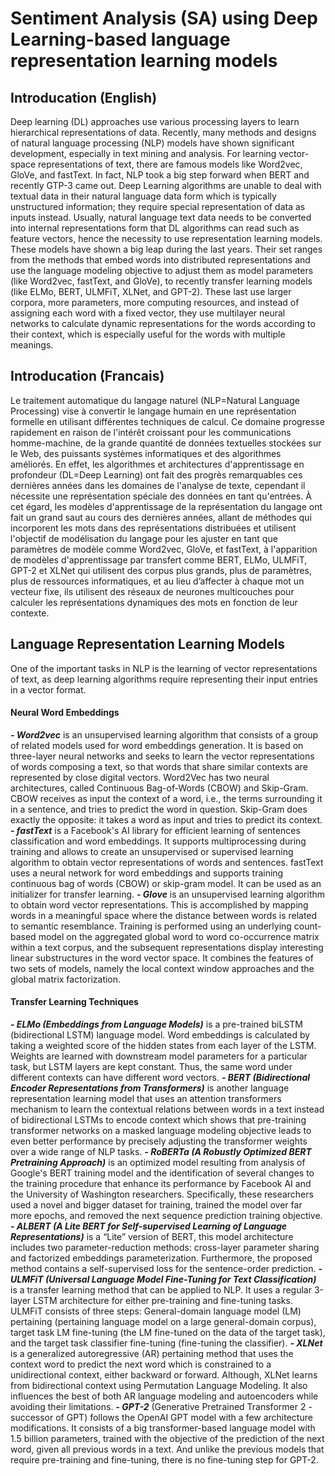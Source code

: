 # Sentiment Analysis (SA) using Deep Learning-based language representation learning models

## Introducation (English)
Deep learning (DL) approaches use various processing layers to learn hierarchical representations of data. Recently, many methods and designs of natural language processing (NLP) models have shown significant development, especially in text mining and analysis. For learning vector-space representations of text, there are famous models like Word2vec, GloVe, and fastText. In fact, NLP took a big step forward when BERT and recently GTP-3 came out.
Deep Learning algorithms are unable to deal with textual data in their natural language data form which is typically unstructured information; they require special representation of data as inputs instead. Usually, natural language text data needs to be converted into internal representations form that DL algorithms can read such as feature vectors, hence the necessity to use representation learning models. These models have shown a big leap during the last years. Their set ranges from the methods that embed words into distributed representations and use the language modeling objective to adjust them as model parameters (like Word2vec, fastText, and GloVe), to recently transfer learning models (like ELMo, BERT, ULMFiT, XLNet, and GPT-2). These last use larger corpora, more parameters, more computing resources, and instead of assigning each word with a fixed vector, they use multilayer neural networks to calculate dynamic representations for the words according to their context, which is especially useful for the words with multiple meanings.

## Introducation (Francais)
Le traitement automatique du langage naturel (NLP=Natural Language Processing) vise à convertir le langage humain en une représentation formelle en utilisant différentes techniques de calcul. Ce domaine progresse rapidement en raison de l'intérêt croissant pour les communications homme-machine, de la grande quantité de données textuelles stockées sur le Web, des puissants systèmes informatiques et des algorithmes améliorés. En effet, les algorithmes et architectures d'apprentissage en profondeur (DL=Deep Learning) ont fait des progrès remarquables ces dernières années dans les domaines de l'analyse de texte, cependant il nécessite une représentation spéciale des données en tant qu'entrées. 
À cet égard, les modèles d'apprentissage de la représentation du langage ont fait un grand saut au cours des dernières années, allant de méthodes qui incorporent les mots dans des représentations distribuées et utilisent l'objectif de modélisation du langage pour les ajuster en tant que paramètres de modèle comme Word2vec, GloVe, et fastText, à l'apparition de modèles d'apprentissage par transfert comme BERT, ELMo, ULMFiT, GPT-2 et XLNet qui utilisent des corpus plus grands, plus de paramètres, plus de ressources informatiques, et au lieu d’affecter à chaque mot un vecteur fixe, ils utilisent des réseaux de neurones multicouches pour calculer les représentations dynamiques des mots en fonction de leur contexte.

## Language Representation Learning Models
One of the important tasks in NLP is the learning of vector representations of text, as deep learning algorithms require representing their input entries in a vector format.

#### Neural Word Embeddings
***- Word2vec*** is an unsupervised learning algorithm that consists of a group of related models used for word embeddings generation. It is based on three-layer neural networks and seeks to learn the vector representations of words composing a text, so that words that share similar contexts are represented by close digital vectors. Word2Vec has two neural architectures, called Continuous Bag-of-Words (CBOW) and Skip-Gram. CBOW receives as input the context of a word, i.e., the terms surrounding it in a sentence, and tries to predict the word in question. Skip-Gram does exactly the opposite: it takes a word as input and tries to predict its context.
***- fastText*** is a Facebook's AI library for efficient learning of sentences classification and word embeddings. It supports multiprocessing during training and allows to create an unsupervised or supervised learning algorithm to obtain vector representations of words and sentences. fastText uses a neural network for word embeddings and supports training continuous bag of words (CBOW) or skip-gram model. It can be used as an initializer for transfer learning.
***- Glove*** is an unsupervised learning algorithm to obtain word vector representations. This is accomplished by mapping words in a meaningful space where the distance between words is related to semantic resemblance. Training is performed using an underlying count-based model on the aggregated global word to word co-occurrence matrix within a text corpus, and the subsequent representations display interesting linear substructures in the word vector space. It combines the features of two sets of models, namely the local context window approaches and the global matrix factorization.

#### Transfer Learning Techniques
***- ELMo (Embeddings from Language Models)*** is a pre-trained biLSTM (bidirectional LSTM) language model. Word embeddings is calculated by taking a weighted score of the hidden states from each layer of the LSTM. Weights are learned with downstream model parameters for a particular task, but LSTM layers are kept constant. Thus, the same word under different contexts can have different word vectors.
***- BERT (Bidirectional Encoder Representations from Transformers)*** is another language representation learning model that uses an attention transformers mechanism to learn the contextual relations between words in a text instead of bidirectional LSTMs to encode context which shows that pre-training transformer networks on a masked language modeling objective leads to even better performance by precisely adjusting the transformer weights  over a wide range  of NLP tasks.
***- RoBERTa (A Robustly Optimized BERT Pretraining Approach)*** is an optimized model resulting from analysis of Google's BERT training model and the identification of several changes to the training procedure that enhance its performance by Facebook AI and the University of Washington researchers. Specifically, these researchers used a novel and bigger dataset for training, trained the model over far more epochs, and removed the next sequence prediction training objective.
***- ALBERT (A Lite BERT for Self-supervised Learning of Language Representations)*** is a “Lite” version of BERT, this model architecture includes two parameter-reduction methods: cross-layer parameter sharing and factorized embeddings parameterization. Furthermore, the proposed method contains a self-supervised loss for the sentence-order prediction.
***- ULMFiT (Universal Language Model Fine-Tuning for Text Classification)*** is a transfer learning method that can be applied to NLP. It uses a regular 3-layer LSTM architecture for either pre-training and fine-tuning tasks. ULMFiT consists of three steps: General-domain language model (LM) pertaining (pertaining language model on a large general-domain corpus), target task LM fine-tuning (the LM fine-tuned on the data of the target task), and the target task classifier fine-tuning (fine-tuning the classifier).
***- XLNet*** is a generalized autoregressive (AR) pertaining method that uses the context word to predict the next word which is constrained to a unidirectional context, either backward or forward. Although, XLNet learns from bidirectional context using Permutation Language Modeling. It also influences the best of both AR language modeling and autoencoders while avoiding their limitations.
***- GPT-2*** (Generative Pretrained Transformer 2 - successor of GPT) follows the OpenAI GPT model with a few architecture modifications. It consists of a big transformer-based language model with 1.5 billion parameters, trained with the objective of the prediction of the next word, given all previous words in a text. And unlike the previous models that require pre-training and fine-tuning, there is no fine-tuning step for GPT-2.
